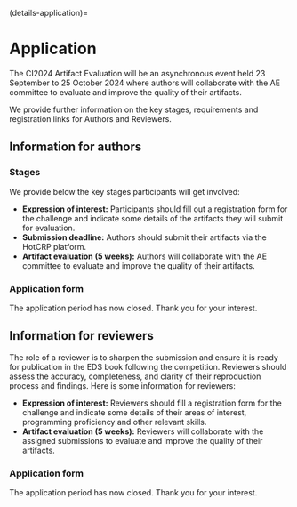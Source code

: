 (details-application)=

# Application

The CI2024 Artifact Evaluation will be an asynchronous event held 23 September to 25 October 2024 where authors will collaborate with the AE committee to evaluate and improve the quality of their artifacts.

We provide further information on the key stages, requirements and registration links for Authors and Reviewers.

## Information for authors

### Stages

We provide below the key stages participants will get involved:

* **Expression of interest:** Participants should fill out a registration form for the challenge and indicate some details of the artifacts they will submit for evaluation.
* **Submission deadline:** Authors should submit their artifacts via the HotCRP platform.
* **Artifact evaluation (5 weeks):** Authors will collaborate with the AE committee to evaluate and improve the quality of their artifacts.

### Application form

The application period has now closed. Thank you for your interest.

## Information for reviewers

The role of a reviewer is to sharpen the submission and ensure it is ready for publication in the EDS book following the competition. 
Reviewers should assess the accuracy, completeness, and clarity of their reproduction process and findings. 
Here is some information for reviewers:

* **Expression of interest:** Reviewers should fill a registration form for the challenge and indicate some details of their areas of interest, programming proficiency and other relevant skills.
* **Artifact evaluation (5 weeks):** Reviewers will collaborate with the assigned submissions to evaluate and improve the quality of their artifacts.

### Application form

The application period has now closed. Thank you for your interest.